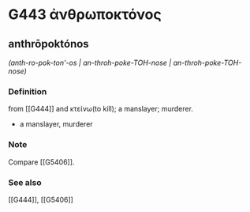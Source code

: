 # G443 ἀνθρωποκτόνος

## anthrōpoktónos

_(anth-ro-pok-ton'-os | an-throh-poke-TOH-nose | an-throh-poke-TOH-nose)_

### Definition

from [[G444]] and κτείνω(to kill); a manslayer; murderer.

- a manslayer, murderer

### Note

Compare [[G5406]].

### See also

[[G444]], [[G5406]]

